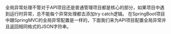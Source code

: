 全局异常处理不管对于API项目还是普通管理项目都是核心的部分，如果项目中遇到运行时异常，总不能每个异常处理都去添加try catch逻辑。
在SpringBoot项目中跟SpringMVC的全局异常配置是一样的，下面我们来为API项目配置全局异常并且返回相同格式的JSON字符串。





